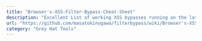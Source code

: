 ```yaml
---
title: "Browser's-XSS-Filter-Bypass-Cheat-Sheet"
description: "Excellent List of working XSS bypasses running on the latest version of Chrome / Safari, IE 11 / Edge created by Masato Kinugawa"
url: "https://github.com/masatokinugawa/filterbypass/wiki/Browser's-XSS-Filter-Bypass-Cheat-Sheet"
category: "Grey Hat Tools"
---
```

